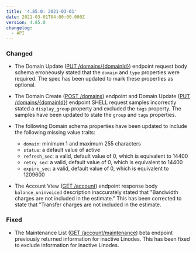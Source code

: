```yaml
---
title: '4.85.0: 2021-03-01'
date: 2021-03-01T04:00:00.000Z
version: 4.85.0
changelog:
  - API
---
```


### Changed

- The Domain Update ([PUT /domains/{domainId}](https://www.linode.com/docs/api/domains/#domain-update)) endpoint request body schema erroneously stated that the `domain` and `type` properties were required. The spec has been updated to mark these properties as optional.

- The Domain Create ([POST /domains](https://www.linode.com/docs/api/domains/#domain-create)) endpoint and Domain Update ([PUT /domains/{domainId}](https://www.linode.com/docs/api/domains/#domain-update)) endpoint SHELL request samples incorrectly stated a `display_group` property and excluded the `tags` property. The samples have been updated to state the `group` and `tags` properties.

- The following Domain schema properties have been updated to include the following missing value traits:
  - `domain`: minimum 1 and maximum 255 characters
  - `status`: a default value of active
  - `refresh_sec`: a valid, default value of 0, which is equivalent to 14400
  - `retry_sec`: a valid, default value of 0, which is equivalent to 14400
  - `expire_sec`: a valid, default value of 0, which is equivalent to 1209600

- The Account View ([GET /account](https://www.linode.com/docs/api/account/#account-view)) endpoint response body `balance_uninvoiced` description inaccurately stated that "Bandwidth charges are not included in the estimate." This has been corrected to state that "Transfer charges are not included in the estimate.

### Fixed

- The Maintenance List ([GET /account/maintenance](https://www.linode.com/docs/api/account/#maintenance-list)) beta endpoint previously returned information for inactive Linodes. This has been fixed to exclude information for inactive Linodes.
